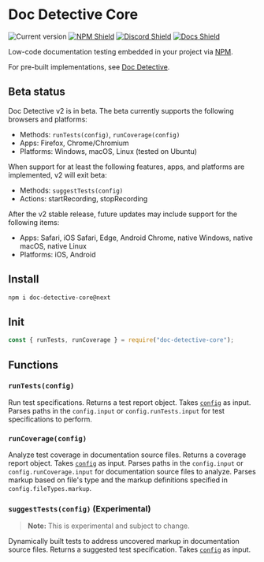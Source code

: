 # Doc Detective Core

![Current version](https://img.shields.io/github/package-json/v/doc-detective/doc-detective-core/2.0.0?color=orange)
[![NPM Shield](https://img.shields.io/npm/v/doc-detective-core/next)](https://www.npmjs.com/package/doc-detectiv-core/v/next)
[![Discord Shield](https://img.shields.io/badge/chat-on%20discord-purple)](https://discord.gg/2M7wXEThfF)
[![Docs Shield](https://img.shields.io/badge/docs-doc--detective.com-blue)](https://doc-detective.com)

Low-code documentation testing embedded in your project via [NPM](https://www.npmjs.com/package/doc-detective-core).

For pre-built implementations, see [Doc Detective](https://github.com/doc-detective/doc-detective).

## Beta status

Doc Detective v2 is in beta. The beta currently supports the following browsers and platforms:

- Methods: `runTests(config)`, `runCoverage(config)`
- Apps: Firefox, Chrome/Chromium
- Platforms: Windows, macOS, Linux (tested on Ubuntu)

When support for at least the following features, apps, and platforms are implemented, v2 will exit beta:

- Methods: `suggestTests(config)`
- Actions: startRecording, stopRecording

After the v2 stable release, future updates may include support for the following items:

- Apps: Safari, iOS Safari, Edge, Android Chrome, native Windows, native macOS, native Linux
- Platforms: iOS, Android

## Install

```bash
npm i doc-detective-core@next
```

## Init

```javascript
const { runTests, runCoverage } = require("doc-detective-core");
```

## Functions

### `runTests(config)`

Run test specifications. Returns a test report object. Takes [`config`](https://doc-detective.com/reference/schemas/config.html) as input. Parses paths in the `config.input` or `config.runTests.input` for test specifications to perform.

### `runCoverage(config)`

Analyze test coverage in documentation source files. Returns a coverage report object. Takes [`config`](https://doc-detective.com/reference/schemas/config.html) as input. Parses paths in the `config.input` or `config.runCoverage.input` for documentation source files to analyze. Parses markup based on file's type and the markup definitions specified in `config.fileTypes.markup`.

### `suggestTests(config)` (Experimental)

> **Note:** This is experimental and subject to change. 

Dynamically built tests to address uncovered markup in documentation source files. Returns a suggested test specification. Takes [`config`](https://doc-detective.com/reference/schemas/config.html) as input.